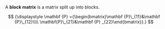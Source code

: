 A **block matrix** is a matrix split up into blocks.

$$
{\displaystyle \mathbf {P} ={\begin{bmatrix}\mathbf {P}\_{11}&\mathbf {P}\_{12}\\\\ \mathbf{P}\_{21}&\mathbf {P} _{22}\end{bmatrix}}.}
$$